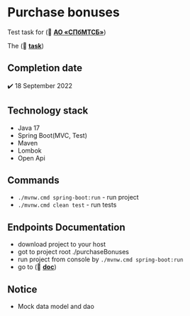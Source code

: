 # Purchase bonuses
Test task for (:link: [**АО «СПбМТСБ»**](https://spimex.com/)) 

The (:link: [**task**](https://github.com/drovocek/purchaseBonuses/blob/master/task.pdf))

## Completion date
:heavy_check_mark: 18 September 2022

## Technology stack
- Java 17
- Spring Boot(MVC, Test)
- Maven
- Lombok
- Open Api

## Commands
- `./mvnw.cmd spring-boot:run` - run project
- `./mvnw.cmd clean test` - run tests

## Endpoints Documentation
- download project to your host
- got to project root ./purchaseBonuses
- run project from console by `./mvnw.cmd spring-boot:run`
- go to (:link: [**doc**](http://localhost:8080/api/doc.html))

## Notice
- Mock data model and dao

